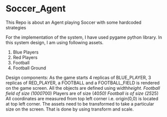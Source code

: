 # Soccer_Agent
This Repo is about an Agent playing Soccer with some hardcoded strategies

For the implementation of the system, I have used pygame python library.
In this system design, I am using following assets.
1. Blue Players
2. Red Players 
3. Football
4. Football Ground

Design components:
As the game starts 4 replicas of BLUE_PLAYER, 3 replicas of RED_PLAYER, a FOOTBALL and a FOOTBALL_FIELD is rendered on the game screen.
All the objects are defined using width*height.
Football field of size (1000*700)
Players are of size (40*50)
Football is of size (25*25)
All coordinates are measured from top left corner i.e. origin(0,0) is located at top left corner.
The assets need to be transformed to take a particular size on the screen. That is done by using transform and scale.




